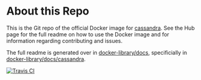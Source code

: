 # About this Repo

This is the Git repo of the official Docker image for [cassandra](https://registry.hub.docker.com/_/cassandra/). See the Hub page for the full readme on how to use the Docker image and for information regarding contributing and issues.

The full readme is generated over in [docker-library/docs](https://github.com/docker-library/docs), specificially in [docker-library/docs/cassandra](https://github.com/docker-library/docs/tree/master/cassandra).

[![Travis CI](https://img.shields.io/travis/docker-library/cassandra/master.svg)](https://travis-ci.org/docker-library/cassandra/branches)
